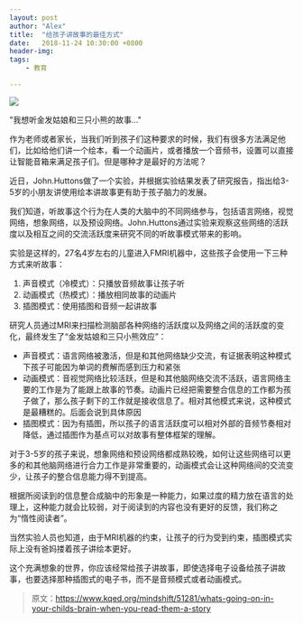 ```yaml
---
layout: post
author: "Alex"
title:  "给孩子讲故事的最佳方式"
date:   2018-11-24 10:30:00 +0800
header-img: 
tags:
    - 教育

---
```


![](https://dlseeu-website.oss-cn-hangzhou.aliyuncs.com/2018-11-11-weekly/reading-together.jpg)

"我想听金发姑娘和三只小熊的故事..."

作为老师或者家长，当我们听到孩子们这种要求的时候，我们有很多方法满足他们，比如给他们讲一个绘本，看一个动画片，或者播放一个音频书，设置可以直接让智能音箱来满足孩子们。但是哪种才是最好的方法呢？

近日，John.Huttons做了一个实验，并根据实验结果发表了研究报告，指出给3-5岁的小朋友讲使用绘本讲故事更有助于孩子脑力的发展。

我们知道，听故事这个行为在人类的大脑中的不同网络参与，包括语言网络，视觉网络，想象网络，以及预设网络。John.Huttons通过实验来观察这些网络的活跃度以及相互之间的交流活跃度来研究不同的听故事模式带来的影响。

实验是这样的，27名4岁左右的儿童进入FMRI机器中，这些孩子会使用一下三种方式来听故事：

1. 声音模式（冷模式）：只播放音频故事让孩子听
3. 动画模式（热模式）：播放相同故事的动画片
2. 插图模式：使用插图和音频一起讲故事

研究人员通过MRI来扫描检测脑部各种网络的活跃度以及网络之间的活跃度的变化，最终发生了“金发姑娘和三只小熊效应”：

* 声音模式：语言网络被激活，但是和其他网络缺少交流，有证据表明这种模式下孩子可能因为单词的费解而感到压力和紧张
* 动画模式：音视觉网络比较活跃，但是和其他脑网络交流不活跃，语言网络主要的工作是为了能跟上故事的节奏。动画片已经把需要整合信息的工作都为孩子做了，那么孩子剩下的工作就是接收信息了。相对其他模式来说，这种模式是最糟糕的。后面会说到具体原因
* 插图模式：因为有插图，所以孩子的语言活跃度可以相对外部的音频节奏相对降低，通过插图作为基点可以对故事有整体框架的理解。

对于3-5岁的孩子来说，想象网络和预设网络都成熟较晚，如何让这些网络可以更多的和其他脑网络进行合力工作是非常重要的，动画模式会让这种网络间的交流变少，让孩子的整合信息能力得不到提高。

根据所阅读到的信息整合成脑中的形象是一种能力，如果过度的精力放在语言的处理上，这种能力就会比较弱，对于阅读到的内容也没有更好的反馈，我们称之为“惰性阅读者”。

当然实验人员也知道，由于MRI机器的约束，让孩子的行为受到约束，插图模式实际上没有爸妈搂着孩子讲绘本更好。

这个充满想象的世界，你应该经常给孩子讲故事，即使选择电子设备给孩子讲故事，也要选择那种插图式的电子书，而不是音频模式或者动画模式。


> 原文：https://www.kqed.org/mindshift/51281/whats-going-on-in-your-childs-brain-when-you-read-them-a-story
